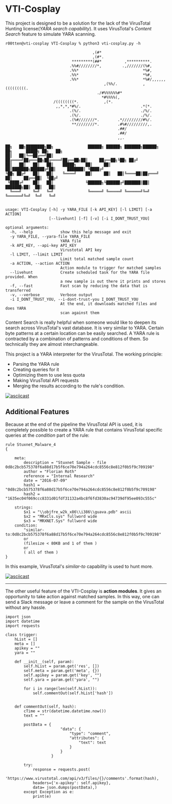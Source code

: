 # VTI-Cosplay
This project is designed to be a solution for the lack of the VirusTotal Hunting license(_YARA search capability_). It uses VirusTotal's _Content Search_ feature to simulate YARA scanning. 

~~~
r00tten@vti-cosplay VTI-Cosplay % python3 vti-cosplay.py -h

                                      ,(#*                                                   
                                      ,(#*.                                                  
                             *********(##*          ,**********.                             
                            .%%#////////*,         .,///////(%#,                             
                            .%%*                            *%#,                             
                            .%%*                            *%#,                             
                            .%%*                            *%#/,,,,,,                       
                                           ,(%%/.           ,(((((((((.                      
                                        ./#%%%%%%#*                                          
                                          *#%%%%(,                                           
                     /((((((((*.           ,(*.                                              
                      ,,*,*,*#%/.                          .*(*.                             
                            .(%/.                          ./%/.                             
                            .(%/.                          ./%/.                             
                            .(%#///////*.        .*/////////#%/.                             
                             **////////*.        .#%#/////////,.                             
                                                 .##/                                        
                                                 .##/                                        
                                                 ,,.                                         

██╗   ██╗████████╗██╗               ██████╗ ██████╗ ███████╗██████╗ ██╗      █████╗ ██╗   ██╗
██║   ██║╚══██╔══╝██║              ██╔════╝██╔═══██╗██╔════╝██╔══██╗██║     ██╔══██╗╚██╗ ██╔╝
██║   ██║   ██║   ██║    █████╗    ██║     ██║   ██║███████╗██████╔╝██║     ███████║ ╚████╔╝ 
╚██╗ ██╔╝   ██║   ██║    ╚════╝    ██║     ██║   ██║╚════██║██╔═══╝ ██║     ██╔══██║  ╚██╔╝  
 ╚████╔╝    ██║   ██║              ╚██████╗╚██████╔╝███████║██║     ███████╗██║  ██║   ██║   
  ╚═══╝     ╚═╝   ╚═╝               ╚═════╝ ╚═════╝ ╚══════╝╚═╝     ╚══════╝╚═╝  ╚═╝   ╚═╝   


usage: VTI-Cosplay [-h] -y YARA_FILE [-k API_KEY] [-l LIMIT] [-a ACTION]
                   [--livehunt] [-f] [-v] [-i I_DONT_TRUST_YOU]

optional arguments:
  -h, --help            show this help message and exit
  -y YARA_FILE, --yara-file YARA_FILE
                        YARA file
  -k API_KEY, --api-key API_KEY
                        Virustotal API key
  -l LIMIT, --limit LIMIT
                        Limit total matched sample count
  -a ACTION, --action ACTION
                        Action module to trigger for matched samples
  --livehunt            Create scheduled task for the YARA file provided. When
                        a new sample is out there it prints and stores
  -f, --fast            Fast scan by reducing the data that is transferred
  -v, --verbose         Verbose output
  -i I_DONT_TRUST_YOU, --i-dont-trust-you I_DONT_TRUST_YOU
                        At the end, it downloads matched files and does YARA
                        scan against them
~~~

Content Search is really helpful when someone would like to deepen its search across VirusTotal's vast database. It is very similar to YARA. Certain byte patterns at a certain location can be easily searched. A YARA rule is contracted by a combination of patterns and conditions of them. So technically they are almost interchangeable. 

This project is a YARA interpreter for the VirusTotal. The working principle:
* Parsing the YARA rule 
* Creating queries for it
* Optimizing them to use less quota
* Making VirusTotal API requests
* Merging the results according to the rule's condition.

[![asciicast](https://asciinema.org/a/AAX1qkDVnFiDa5CFVO0y8NFXd.svg)](https://asciinema.org/a/AAX1qkDVnFiDa5CFVO0y8NFXd)

## Additional Features
Because at the end of the pipeline the VirusTotal API is used, it is completely possible to create a YARA rule that contains VirusTotal specific queries at the _condition_ part of the rule:
~~~
rule Stuxnet_Malware_4 
{

    meta:
        description = "Stuxnet Sample - file 0d8c2bcb575378f6a88d17b5f6ce70e794a264cdc8556c8e812f0b5f9c709198"
        author = "Florian Roth"
        reference = "Internal Research"
        date = "2016-07-09"
        hash1 = "0d8c2bcb575378f6a88d17b5f6ce70e794a264cdc8556c8e812f0b5f9c709198"
        hash2 = "1635ec04f069ccc8331d01fdf31132a4bc8f6fd3830ac94739df95ee093c555c"
   
    strings:
        $x1 = "\\objfre_w2k_x86\\i386\\guava.pdb" ascii
        $x2 = "MRxCls.sys" fullword wide
        $x3 = "MRXNET.Sys" fullword wide
    condition:
        "similar-to:0d8c2bcb575378f6a88d17b5f6ce70e794a264cdc8556c8e812f0b5f9c709198" 
        or 
        (filesize < 80KB and 1 of them ) 
        or 
        ( all of them )
}
~~~

In this example, VirusTotal's _similar-to_ capability is used to hunt more.

[![asciicast](https://asciinema.org/a/0zF6JGASnooaYIWjVGJ4Iez3Q.svg)](https://asciinema.org/a/0zF6JGASnooaYIWjVGJ4Iez3Q)

---
The other useful feature of the VTI-Cosplay is __action modules__. It gives an opportunity to take action against matched samples. In this way, one can send a Slack message or leave a comment for the sample on the VirusTotal without any hassle.

~~~
import json
import datetime
import requests

class trigger:
    hList = []
    meta = []
    apikey = ""
    yara = ""

    def __init__(self, param):
        self.hList = param.get('res', [])
        self.meta = param.get('meta', {})
        self.apikey = param.get('key', "")
        self.yara = param.get('yara', "")

        for i in range(len(self.hList)):
            self.commentOut(self.hList['hash'])


    def commentOut(self, hash):
        cTime = str(datetime.datetime.now())
        text = ""
        
        postData = {
                        "data": {
                            "type": "comment",
                            "attributes": {
                                "text": text
                            }
                        }
                    }
                    
        try:
            response = requests.post(
            'https://www.virustotal.com/api/v3/files/{}/comments'.format(hash),
            headers={'x-apikey': self.apikey},
            data= json.dumps(postData),)
        except Exception as e:
            print(e)
~~~
